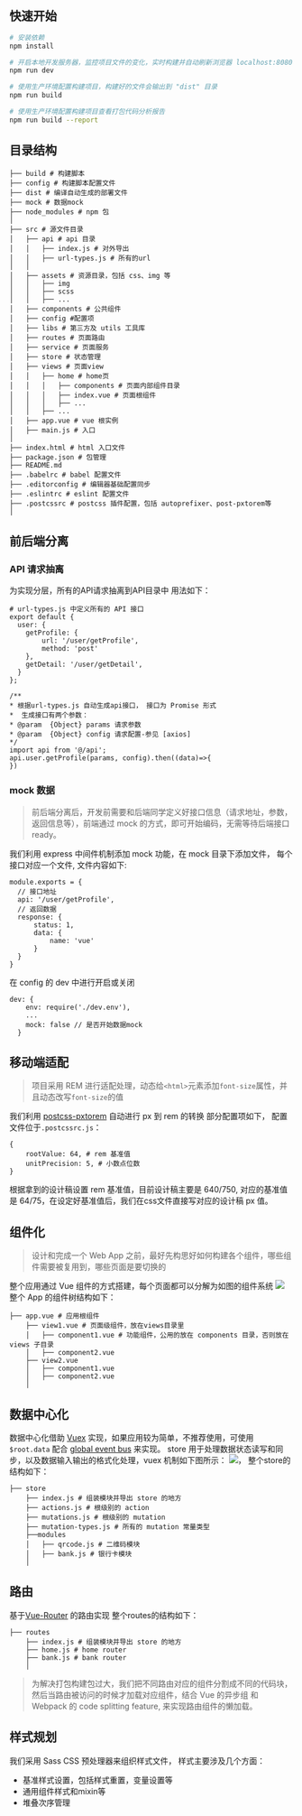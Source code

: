 ## 快速开始

``` bash
# 安装依赖
npm install

# 开启本地开发服务器，监控项目文件的变化，实时构建并自动刷新浏览器 localhost:8080
npm run dev

# 使用生产环境配置构建项目，构建好的文件会输出到 "dist" 目录
npm run build

# 使用生产环境配置构建项目查看打包代码分析报告
npm run build --report
```

## 目录结构
```shell
├── build # 构建脚本
├── config # 构建脚本配置文件
├── dist # 编译自动生成的部署文件
├── mock # 数据mock
├── node_modules # npm 包
│
├── src # 源文件目录
│   ├── api # api 目录
│   │   ├── index.js # 对外导出
│   │   ├── url-types.js # 所有的url
│   │
│   ├── assets # 资源目录，包括 css、img 等
│   │   ├── img
│   │   ├── scss
│   │   ├── ...
│   ├── components # 公共组件
│   ├── config #配置项
│   ├── libs # 第三方及 utils 工具库
│   ├── routes # 页面路由
│   ├── service # 页面服务
│   ├── store # 状态管理
│   ├── views # 页面view
│   │   ├── home # home页
│   │   │   ├── components # 页面内部组件目录
│   │   │   ├── index.vue # 页面根组件
│   │   │   ├── ...
│   │   ├── ...
│   ├── app.vue # vue 根实例
│   ├── main.js # 入口
│
├── index.html # html 入口文件
├── package.json # 包管理
├── README.md
├── .babelrc # babel 配置文件
├── .editorconfig # 编辑器基础配置同步
├── .eslintrc # eslint 配置文件
├── .postcssrc # postcss 插件配置，包括 autoprefixer、post-pxtorem等
│
```
## 前后端分离
### API 请求抽离
为实现分层，所有的API请求抽离到API目录中
用法如下：
```
# url-types.js 中定义所有的 API 接口
export default {
  user: {
    getProfile: {
        url: '/user/getProfile',
        method: 'post'
    },
    getDetail: '/user/getDetail',
  }
};

/**
* 根据url-types.js 自动生成api接口， 接口为 Promise 形式
*  生成接口有两个参数：
* @param  {Object} params 请求参数
* @param  {Object} config 请求配置-参见 [axios]
*/
import api from '@/api';
api.user.getProfile(params, config).then((data)=>{
})
```
### mock 数据
>   前后端分离后，开发前需要和后端同学定义好接口信息（请求地址，参数，返回信息等），前端通过 mock 的方式，即可开始编码，无需等待后端接口 ready。

我们利用 express 中间件机制添加 mock 功能，在 mock 目录下添加文件， 每个接口对应一个文件, 文件内容如下:
```
module.exports = {
  // 接口地址
  api: '/user/getProfile',
  // 返回数据
  response: {
      status: 1,
      data: {
          name: 'vue'
      }
  }
}
```
在 config 的 dev 中进行开启或关闭
```
dev: {
    env: require('./dev.env'),
    ...
    mock: false // 是否开始数据mock
  }
```
## 移动端适配
>   项目采用 REM 进行适配处理，动态给`<html>`元素添加`font-size`属性，并且动态改写`font-size`的值

我们利用 [postcss-pxtorem](https://github.com/cuth/postcss-pxtorem) 自动进行 px 到 rem 的转换
部分配置项如下， 配置文件位于`.postcssrc.js`：
```
{
    rootValue: 64, # rem 基准值
    unitPrecision: 5, # 小数点位数
}
```
根据拿到的设计稿设置 rem 基准值，目前设计稿主要是 640/750, 对应的基准值是 64/75，在设定好基准值后，我们在css文件直接写对应的设计稿 px 值。
## 组件化
>   设计和完成一个 Web App 之前，最好先构思好如何构建各个组件，哪些组件需要被复用到，哪些页面是要切换的

整个应用通过 Vue 组件的方式搭建，每个页面都可以分解为如图的组件系统
![](https://user-gold-cdn.xitu.io/2016/11/29/d9aae7b58480c50e814d25742ef36eb2.png)
整个 App 的组件树结构如下：
```
├── app.vue # 应用根组件
    ├── view1.vue # 页面级组件，放在views目录里
    │   ├── component1.vue # 功能组件，公用的放在 components 目录，否则放在 views 子目录
    │   ├── component2.vue
    ├── view2.vue
    │   ├── component1.vue
    │   ├── component2.vue
    │
```
## 数据中心化
数据中心化借助 [Vuex](https://github.com/vuejs/vuex) 实现，如果应用较为简单，不推荐使用，可使用 `$root.data` 配合 [global event bus](https://cn.vuejs.org/v2/guide/components.html#非父子组件通信) 来实现。
store 用于处理数据状态读写和同步，以及数据输入输出的格式化处理，vuex 机制如下图所示：
![](https://vuex.vuejs.org/zh-cn/images/vuex.png)，
整个store的结构如下：
```
├── store
    ├── index.js # 组装模块并导出 store 的地方
    ├── actions.js # 根级别的 action
    ├── mutations.js # 根级别的 mutation
    ├── mutation-types.js # 所有的 mutation 常量类型
    ├──modules
    │   ├── qrcode.js # 二维码模块
    │   ├── bank.js # 银行卡模块
    │
```

## 路由
基于[Vue-Router](https://router.vuejs.org/zh-cn/index.html) 的路由实现
整个routes的结构如下：
```
├── routes
    ├── index.js # 组装模块并导出 store 的地方
    ├── home.js # home router
    ├── bank.js # bank router
    │
```
>   为解决打包构建包过大，我们把不同路由对应的组件分割成不同的代码块，然后当路由被访问的时候才加载对应组件，结合 Vue 的异步组 和 Webpack 的 code splitting feature, 来实现路由组件的懒加载。

## 样式规划
我们采用 Sass CSS 预处理器来组织样式文件， 样式主要涉及几个方面：
- 基准样式设置，包括样式重置，变量设置等
- 通用组件样式和mixin等
- 堆叠次序管理

